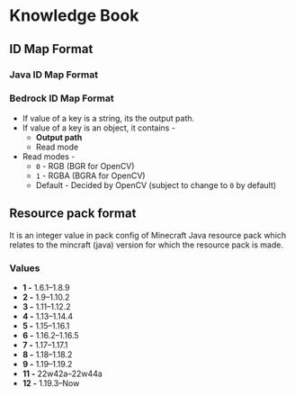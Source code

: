 # Knowledge Book
## ID Map Format
### Java ID Map Format
### Bedrock ID Map Format
- If value of a key is a string, its the output path.
- If value of a key is an object, it contains -
    - **Output path**
    - Read mode
- Read modes -
    - `0` - RGB (BGR for OpenCV)
    - `1` - RGBA (BGRA for OpenCV)
    - Default - Decided by OpenCV (subject to change to `0` by default)
## Resource pack format
It is an integer value in pack config of Minecraft Java resource pack which relates to the mincraft (java) version  for which the resource pack is made.
### Values
- **1 -** 1.6.1–1.8.9
- **2 -** 1.9–1.10.2
- **3 -** 1.11–1.12.2
- **4 -** 1.13–1.14.4
- **5 -** 1.15–1.16.1
- **6 -** 1.16.2–1.16.5
- **7 -** 1.17–1.17.1
- **8 -** 1.18–1.18.2
- **9 -** 1.19–1.19.2
- **11 -** 22w42a–22w44a
- **12 -** 1.19.3–Now